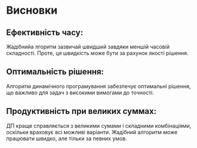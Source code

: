 # Висновки

## Ефективність часу:

Жадібнийа лгоритм зазвичай швидший завдяки меншій часовій складності. Проте, ця швидкість може бути за рахунок якості рішення.

## Оптимальність рішення:

Алгоритм динамічного програмування забезпечує оптимальні рішення, що важливо для задач з високими вимогами до точності.

## Продуктивність при великих суммах:

ДП краще справляється з великими сумами і складними комбінаціями, оскільки враховує всі можливі варіанти. Жадібний алгоритм може працювати швидко, але тільки за певних умов.
